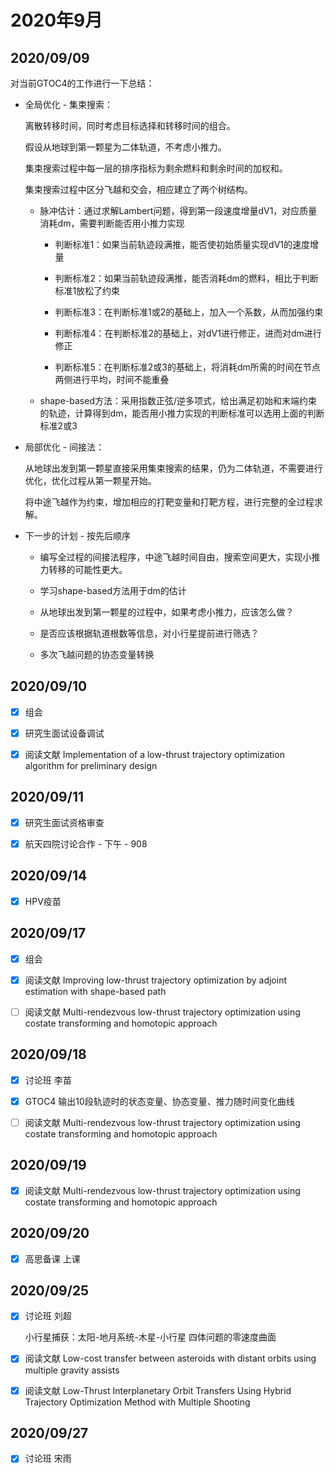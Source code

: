 # 2020年9月

## 2020/09/09

对当前GTOC4的工作进行一下总结：

* 全局优化 - 集束搜索：

	离散转移时间，同时考虑目标选择和转移时间的组合。

	假设从地球到第一颗星为二体轨道，不考虑小推力。

	集束搜索过程中每一层的排序指标为剩余燃料和剩余时间的加权和。

	集束搜索过程中区分飞越和交会，相应建立了两个树结构。

	* 脉冲估计：通过求解Lambert问题，得到第一段速度增量dV1，对应质量消耗dm，需要判断能否用小推力实现

		* 判断标准1：如果当前轨迹段满推，能否使初始质量实现dV1的速度增量

		* 判断标准2：如果当前轨迹段满推，能否消耗dm的燃料，相比于判断标准1放松了约束

		* 判断标准3：在判断标准1或2的基础上，加入一个系数，从而加强约束

		* 判断标准4：在判断标准2的基础上，对dV1进行修正，进而对dm进行修正

		* 判断标准5：在判断标准2或3的基础上，将消耗dm所需的时间在节点两侧进行平均，时间不能重叠

	* shape-based方法：采用指数正弦/逆多项式，给出满足初始和末端约束的轨迹，计算得到dm，能否用小推力实现的判断标准可以选用上面的判断标准2或3

* 局部优化 - 间接法：

	从地球出发到第一颗星直接采用集束搜索的结果，仍为二体轨道，不需要进行优化，优化过程从第一颗星开始。

	将中途飞越作为约束，增加相应的打靶变量和打靶方程，进行完整的全过程求解。

* 下一步的计划 - 按先后顺序

	* 编写全过程的间接法程序，中途飞越时间自由，搜索空间更大，实现小推力转移的可能性更大。

	* 学习shape-based方法用于dm的估计

	* 从地球出发到第一颗星的过程中，如果考虑小推力，应该怎么做？

	* 是否应该根据轨道根数等信息，对小行星提前进行筛选？

	* 多次飞越问题的协态变量转换

## 2020/09/10

- [x] 组会

- [x] 研究生面试设备调试

- [x] 阅读文献 Implementation of a low-thrust trajectory optimization algorithm for preliminary design

## 2020/09/11

- [x] 研究生面试资格审查

- [x] 航天四院讨论合作 - 下午 - 908

## 2020/09/14

- [x] HPV疫苗

## 2020/09/17

- [x] 组会

- [x] 阅读文献 Improving low-thrust trajectory optimization by adjoint estimation with shape-based path

- [ ] 阅读文献 Multi-rendezvous low-thrust trajectory optimization using costate transforming and homotopic approach

## 2020/09/18

- [x] 讨论班 李苗

- [x] GTOC4 输出10段轨迹时的状态变量、协态变量、推力随时间变化曲线

- [ ] 阅读文献 Multi-rendezvous low-thrust trajectory optimization using costate transforming and homotopic approach

## 2020/09/19

- [x] 阅读文献 Multi-rendezvous low-thrust trajectory optimization using costate transforming and homotopic approach

## 2020/09/20

- [x] 高思备课 上课

## 2020/09/25

- [x] 讨论班 刘超

	小行星捕获：太阳-地月系统-木星-小行星 四体问题的零速度曲面

- [x] 阅读文献 Low-cost transfer between asteroids with distant orbits using multiple gravity assists

- [x] 阅读文献 Low-Thrust Interplanetary Orbit Transfers Using Hybrid Trajectory Optimization Method with Multiple Shooting

## 2020/09/27

- [x] 讨论班 宋雨